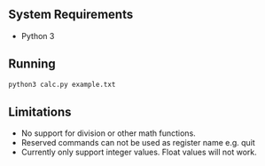 ## System Requirements

- Python 3

## Running

```sh
python3 calc.py example.txt
```

## Limitations

- No support for division or other math functions.
- Reserved commands can not be used as register name e.g. quit
- Currently only support integer values. Float values will not work.
